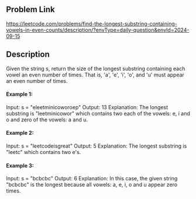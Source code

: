 ## Problem Link

https://leetcode.com/problems/find-the-longest-substring-containing-vowels-in-even-counts/description/?envType=daily-question&envId=2024-09-15


## Description

Given the string s, return the size of the longest substring containing each vowel an even number of times. That is, 'a', 'e', 'i', 'o', and 'u' must appear an even number of times.

#### Example 1:

Input: s = "eleetminicoworoep"
Output: 13
Explanation: The longest substring is "leetminicowor" which contains two each of the vowels: e, i and o and zero of the vowels: a and u.

#### Example 2:

Input: s = "leetcodeisgreat"
Output: 5
Explanation: The longest substring is "leetc" which contains two e's.

#### Example 3:

Input: s = "bcbcbc"
Output: 6
Explanation: In this case, the given string "bcbcbc" is the longest because all vowels: a, e, i, o and u appear zero times.